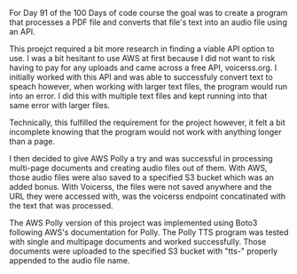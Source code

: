 For Day 91 of the 100 Days of code course the goal was to create a program that processes a PDF file and converts that file's text into an audio file using an API.

This proejct required a bit more research in finding a viable API option to use. I was a bit hesitant to use AWS at first because I did not want to risk having to pay for any uploads and came across a free API, voicerss.org. I initially worked with this API and was able to successfuly convert text to speach however, when working with larger text files, the program would run into an error. I did this with multiple text files and kept running into that same error with larger files. 

Technically, this fulfilled the requirement for the project however, it felt a bit incomplete knowing that the program would not work with anything longer than a page.

I then decided to give AWS Polly a try and was successful in processing multi-page documents and creating audio files out of them. With AWS, those audio files were also saved to a specified S3 bucket which was an added bonus. With Voicerss, the files were not saved anywhere and the URL they were accessed with, was the voicerss endpoint concatinated with the text that was processed.

The AWS Polly version of this project was implemented using Boto3 following AWS's documentation for Polly. The Polly TTS program was tested with single and multipage documents and worked successfully. Those documents were uploaded to the specified S3 bucket with "tts-" properly appended to the audio file name.
